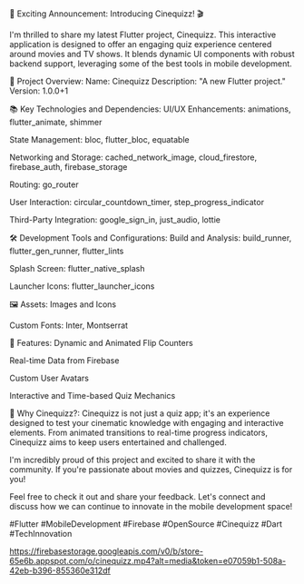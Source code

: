 🚀 Exciting Announcement: Introducing Cinequizz! 🎬

I'm thrilled to share my latest Flutter project, Cinequizz. This interactive application is designed to offer an engaging quiz experience centered around movies and TV shows. It blends dynamic UI components with robust backend support, leveraging some of the best tools in mobile development.

📜 Project Overview:
Name: Cinequizz Description: "A new Flutter project." Version: 1.0.0+1

📚 Key Technologies and Dependencies:
UI/UX Enhancements: animations, flutter_animate, shimmer

State Management: bloc, flutter_bloc, equatable

Networking and Storage: cached_network_image, cloud_firestore, firebase_auth, firebase_storage

Routing: go_router

User Interaction: circular_countdown_timer, step_progress_indicator

Third-Party Integration: google_sign_in, just_audio, lottie

🛠️ Development Tools and Configurations:
Build and Analysis: build_runner, flutter_gen_runner, flutter_lints

Splash Screen: flutter_native_splash

Launcher Icons: flutter_launcher_icons

🖼️ Assets:
Images and Icons

Custom Fonts: Inter, Montserrat

🌟 Features:
Dynamic and Animated Flip Counters

Real-time Data from Firebase

Custom User Avatars

Interactive and Time-based Quiz Mechanics

🚀 Why Cinequizz?:
Cinequizz is not just a quiz app; it's an experience designed to test your cinematic knowledge with engaging and interactive elements. From animated transitions to real-time progress indicators, Cinequizz aims to keep users entertained and challenged.

I'm incredibly proud of this project and excited to share it with the community. If you're passionate about movies and quizzes, Cinequizz is for you!

Feel free to check it out and share your feedback. Let's connect and discuss how we can continue to innovate in the mobile development space!

#Flutter #MobileDevelopment #Firebase #OpenSource #Cinequizz #Dart #TechInnovation

https://firebasestorage.googleapis.com/v0/b/store-65e6b.appspot.com/o/cinequizz.mp4?alt=media&token=e07059b1-508a-42eb-b396-855360e312df